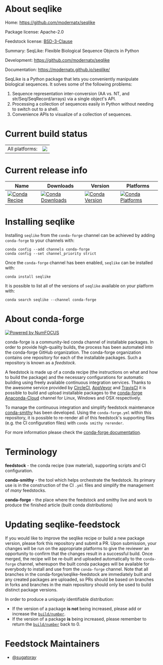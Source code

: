 About seqlike
=============

Home: https://github.com/modernatx/seqlike

Package license: Apache-2.0

Feedstock license: [BSD-3-Clause](https://github.com/conda-forge/seqlike-feedstock/blob/master/LICENSE.txt)

Summary: SeqLike: Flexible Biological Sequence Objects in Python

Development: https://github.com/modernatx/seqlike

Documentation: https://modernatx.github.io/seqlike/

SeqLike is a Python package that lets you conveniently manipulate
biological sequences.
It solves some of the following problems:

1. Sequence representation inter-conversion (AA vs. NT, and
   str/Seq/SeqRecord/arrays) via a single object's API.
2. Processing a collection of sequences easily in Python without
   needing to switch out to a shell.
3. Convenience APIs to visualize of a collection of sequences.


Current build status
====================


<table><tr><td>All platforms:</td>
    <td>
      <a href="https://dev.azure.com/conda-forge/feedstock-builds/_build/latest?definitionId=15012&branchName=master">
        <img src="https://dev.azure.com/conda-forge/feedstock-builds/_apis/build/status/seqlike-feedstock?branchName=master">
      </a>
    </td>
  </tr>
</table>

Current release info
====================

| Name | Downloads | Version | Platforms |
| --- | --- | --- | --- |
| [![Conda Recipe](https://img.shields.io/badge/recipe-seqlike-green.svg)](https://anaconda.org/conda-forge/seqlike) | [![Conda Downloads](https://img.shields.io/conda/dn/conda-forge/seqlike.svg)](https://anaconda.org/conda-forge/seqlike) | [![Conda Version](https://img.shields.io/conda/vn/conda-forge/seqlike.svg)](https://anaconda.org/conda-forge/seqlike) | [![Conda Platforms](https://img.shields.io/conda/pn/conda-forge/seqlike.svg)](https://anaconda.org/conda-forge/seqlike) |

Installing seqlike
==================

Installing `seqlike` from the `conda-forge` channel can be achieved by adding `conda-forge` to your channels with:

```
conda config --add channels conda-forge
conda config --set channel_priority strict
```

Once the `conda-forge` channel has been enabled, `seqlike` can be installed with:

```
conda install seqlike
```

It is possible to list all of the versions of `seqlike` available on your platform with:

```
conda search seqlike --channel conda-forge
```


About conda-forge
=================

[![Powered by
NumFOCUS](https://img.shields.io/badge/powered%20by-NumFOCUS-orange.svg?style=flat&colorA=E1523D&colorB=007D8A)](https://numfocus.org)

conda-forge is a community-led conda channel of installable packages.
In order to provide high-quality builds, the process has been automated into the
conda-forge GitHub organization. The conda-forge organization contains one repository
for each of the installable packages. Such a repository is known as a *feedstock*.

A feedstock is made up of a conda recipe (the instructions on what and how to build
the package) and the necessary configurations for automatic building using freely
available continuous integration services. Thanks to the awesome service provided by
[CircleCI](https://circleci.com/), [AppVeyor](https://www.appveyor.com/)
and [TravisCI](https://travis-ci.com/) it is possible to build and upload installable
packages to the [conda-forge](https://anaconda.org/conda-forge)
[Anaconda-Cloud](https://anaconda.org/) channel for Linux, Windows and OSX respectively.

To manage the continuous integration and simplify feedstock maintenance
[conda-smithy](https://github.com/conda-forge/conda-smithy) has been developed.
Using the ``conda-forge.yml`` within this repository, it is possible to re-render all of
this feedstock's supporting files (e.g. the CI configuration files) with ``conda smithy rerender``.

For more information please check the [conda-forge documentation](https://conda-forge.org/docs/).

Terminology
===========

**feedstock** - the conda recipe (raw material), supporting scripts and CI configuration.

**conda-smithy** - the tool which helps orchestrate the feedstock.
                   Its primary use is in the construction of the CI ``.yml`` files
                   and simplify the management of *many* feedstocks.

**conda-forge** - the place where the feedstock and smithy live and work to
                  produce the finished article (built conda distributions)


Updating seqlike-feedstock
==========================

If you would like to improve the seqlike recipe or build a new
package version, please fork this repository and submit a PR. Upon submission,
your changes will be run on the appropriate platforms to give the reviewer an
opportunity to confirm that the changes result in a successful build. Once
merged, the recipe will be re-built and uploaded automatically to the
`conda-forge` channel, whereupon the built conda packages will be available for
everybody to install and use from the `conda-forge` channel.
Note that all branches in the conda-forge/seqlike-feedstock are
immediately built and any created packages are uploaded, so PRs should be based
on branches in forks and branches in the main repository should only be used to
build distinct package versions.

In order to produce a uniquely identifiable distribution:
 * If the version of a package **is not** being increased, please add or increase
   the [``build/number``](https://docs.conda.io/projects/conda-build/en/latest/resources/define-metadata.html#build-number-and-string).
 * If the version of a package **is** being increased, please remember to return
   the [``build/number``](https://docs.conda.io/projects/conda-build/en/latest/resources/define-metadata.html#build-number-and-string)
   back to 0.

Feedstock Maintainers
=====================

* [@sugatoray](https://github.com/sugatoray/)

